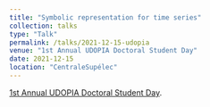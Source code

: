 ```yaml
---
title: "Symbolic representation for time series"
collection: talks
type: "Talk"
permalink: /talks/2021-12-15-udopia
venue: "1st Annual UDOPIA Doctoral Student Day"
date: 2021-12-15
location: "CentraleSupélec"
---
```


[1st Annual UDOPIA Doctoral Student Day](https://dataia.eu/en/events/1st-annual-udopia-doctoral-student-day).